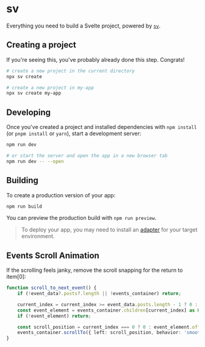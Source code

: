 # sv

Everything you need to build a Svelte project, powered by [`sv`](https://github.com/sveltejs/cli).

## Creating a project

If you're seeing this, you've probably already done this step. Congrats!

```bash
# create a new project in the current directory
npx sv create

# create a new project in my-app
npx sv create my-app
```

## Developing

Once you've created a project and installed dependencies with `npm install` (or `pnpm install` or `yarn`), start a development server:

```bash
npm run dev

# or start the server and open the app in a new browser tab
npm run dev -- --open
```

## Building

To create a production version of your app:

```bash
npm run build
```

You can preview the production build with `npm run preview`.

> To deploy your app, you may need to install an [adapter](https://svelte.dev/docs/kit/adapters) for your target environment.

## Events Scroll Animation

If the scrolling feels janky, remove the scroll snapping for the return to item[0]:

```ts
function scroll_to_next_event() {
	if (!event_data?.posts?.length || !events_container) return;

	current_index = current_index >= event_data.posts.length - 1 ? 0 : current_index + 1;
	const event_element = events_container.children[current_index] as HTMLElement;
	if (!event_element) return;

	const scroll_position = current_index === 0 ? 0 : event_element.offsetLeft;
	events_container.scrollTo({ left: scroll_position, behavior: 'smooth' });
}
```

